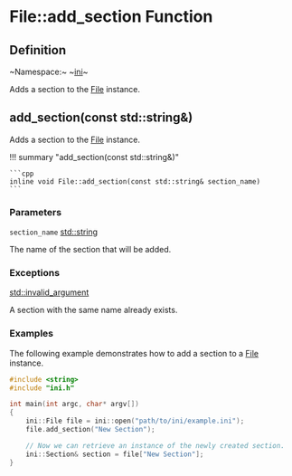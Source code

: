 # File::add_section Function

## Definition

~Namespace:~ ~[ini](../../ini_namespace.md)~

Adds a section to the [File](../file.md) instance.

## add_section(const std::string&)

Adds a section to the [File](../file.md) instance.

!!! summary "add_section(const std::string&)"

    ```cpp
    inline void File::add_section(const std::string& section_name)
    ```

### Parameters

`section_name` [std::string](https://en.cppreference.com/w/cpp/string/basic_string)

The name of the section that will be added.

### Exceptions

[std::invalid_argument](https://en.cppreference.com/w/cpp/error/invalid_argument)

A section with the same name already exists.

### Examples

The following example demonstrates how to add a section to a [File](../file.md) instance.

```cpp linenums="1" title="main.cpp"
#include <string>
#include "ini.h"

int main(int argc, char* argv[])
{
    ini::File file = ini::open("path/to/ini/example.ini");
    file.add_section("New Section");

    // Now we can retrieve an instance of the newly created section.
    ini::Section& section = file["New Section"];
}
```